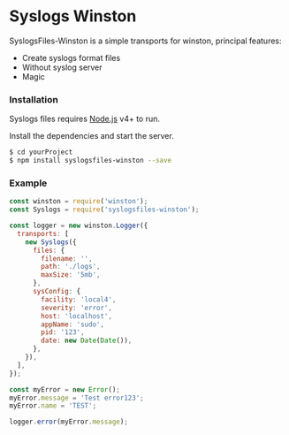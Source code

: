 # Syslogs Winston

SyslogsFiles-Winston is a simple transports for winston, principal features:

  - Create syslogs format files
  - Without syslog server
  - Magic

### Installation

Syslogs files requires [Node.js](https://nodejs.org/) v4+ to run.

Install the dependencies and start the server.

```sh
$ cd yourProject
$ npm install syslogsfiles-winston --save
```

### Example

```js
const winston = require('winston');
const Syslogs = require('syslogsfiles-winston');

const logger = new winston.Logger({
  transports: [
    new Syslogs({
      files: {
        filename: '',
        path: './logs',
        maxSize: '5mb',
      },
      sysConfig: {
        facility: 'local4',
        severity: 'error',
        host: 'localhost',
        appName: 'sudo',
        pid: '123',
        date: new Date(Date()),
      },
    }),
  ],
});

const myError = new Error();
myError.message = 'Test error123';
myError.name = 'TEST';

logger.error(myError.message);
```
